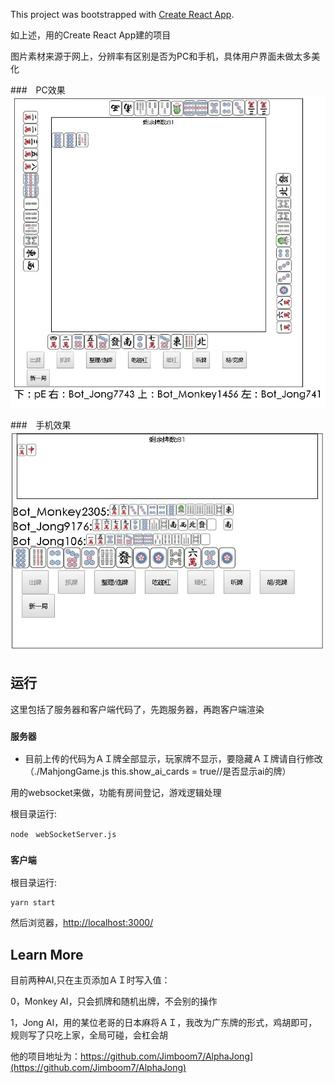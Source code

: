 

This project was bootstrapped with [Create React App](https://github.com/facebook/create-react-app).

如上述，用的Create React App建的项目

图片素材来源于网上，分辨率有区别是否为PC和手机，具体用户界面未做太多美化

###　PC效果
![pc](https://raw.githubusercontent.com/h93910/BanMahjongGame/main/show/pc.jpg)

###　手机效果
![phone](https://raw.githubusercontent.com/h93910/BanMahjongGame/main/show/phone.jpg)

## 运行

这里包括了服务器和客户端代码了，先跑服务器，再跑客户端渲染

### `服务器`

* 目前上传的代码为ＡＩ牌全部显示，玩家牌不显示，要隐藏ＡＩ牌请自行修改（./MahjongGame.js          this.show_ai_cards = true//是否显示ai的牌）

用的websocket来做，功能有房间登记，游戏逻辑处理

根目录运行: 
```console
node　webSocketServer.js
```

### `客户端`

根目录运行:
```console
yarn start
```
然后浏览器，[http://localhost:3000/](http://localhost:3000/)

## Learn More

目前两种AI,只在主页添加ＡＩ时写入值：

0，Monkey AI，只会抓牌和随机出牌，不会别的操作

1，Jong AI，用的某位老哥的日本麻将ＡＩ，我改为广东牌的形式，鸡胡即可，规则写了只吃上家，全局可碰，会杠会胡

他的项目地址为：https://github.com/Jimboom7/AlphaJong](https://github.com/Jimboom7/AlphaJong)
